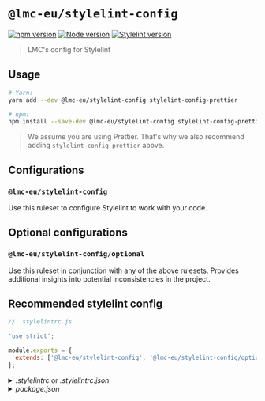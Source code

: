 # `@lmc-eu/stylelint-config`

[![npm version](https://img.shields.io/npm/v/@lmc-eu/stylelint-config?label=npm%20package&logo=npm)](https://www.npmjs.org/package/@lmc-eu/stylelint-config)
[![Node version](https://img.shields.io/node/v/@lmc-eu/stylelint-config.svg?style=flat&logo=nodedotjs)](http://nodejs.org/download/)
[![Stylelint version](https://img.shields.io/npm/dependency-version/@lmc-eu/stylelint-config/peer/stylelint?logo=stylelint)](https://github.com/stylelint/stylelint)

> LMC's config for Stylelint

## Usage

```bash
# Yarn:
yarn add --dev @lmc-eu/stylelint-config stylelint-config-prettier

# npm:
npm install --save-dev @lmc-eu/stylelint-config stylelint-config-prettier
```

> We assume you are using Prettier. That's why we also recommend adding
> `stylelint-config-prettier` above.

## Configurations

### `@lmc-eu/stylelint-config`

Use this ruleset to configure Stylelint to work with your code.

## Optional configurations

### `@lmc-eu/stylelint-config/optional`

Use this ruleset in conjunction with any of the above rulesets. Provides additional insights into potential inconsistencies in the project.

## Recommended stylelint config

```js
// .stylelintrc.js

'use strict';

module.exports = {
  extends: ['@lmc-eu/stylelint-config', '@lmc-eu/stylelint-config/optional', 'stylelint-config-prettier'],
};
```

<details>
<summary><i>.stylelintrc</i> or <i>.stylelintrc.json</i></summary>

```json
{
  "extends": ["@lmc-eu/stylelint-config", "@lmc-eu/stylelint-config/optional", "stylelint-config-prettier"]
}
```

</details>

<details>
<summary><i>package.json</i></summary>

```json
{
  "stylelint": {
    "extends": ["@lmc-eu/stylelint-config", "@lmc-eu/stylelint-config/optional", "stylelint-config-prettier"]
  }
}
```

</details>
